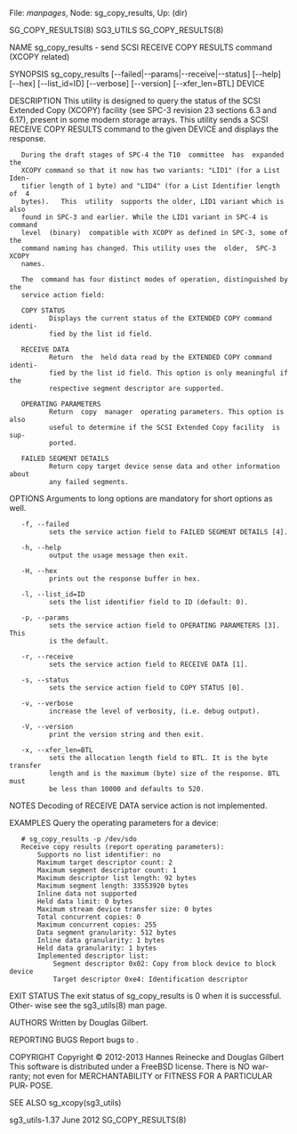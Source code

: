 File: *manpages*,  Node: sg_copy_results,  Up: (dir)

SG_COPY_RESULTS(8)                 SG3_UTILS                SG_COPY_RESULTS(8)



NAME
       sg_copy_results  -  send  SCSI  RECEIVE  COPY  RESULTS  command  (XCOPY
       related)

SYNOPSIS
       sg_copy_results [--failed|--params|--receive|--status] [--help] [--hex]
       [--list_id=ID] [--verbose] [--version] [--xfer_len=BTL] DEVICE

DESCRIPTION
       This  utility is designed to query the status of the SCSI Extended Copy
       (XCOPY) facility (see SPC-3 revision 23 sections 6.3 and 6.17), present
       in  some  modern storage arrays. This utility sends a SCSI RECEIVE COPY
       RESULTS command to the given DEVICE and displays the response.

       During the draft stages of SPC-4 the T10  committee  has  expanded  the
       XCOPY command so that it now has two variants: "LID1" (for a List Iden‐
       tifier length of 1 byte) and "LID4" (for a List Identifier length of  4
       bytes).   This  utility  supports the older, LID1 variant which is also
       found in SPC-3 and earlier. While the LID1 variant in SPC-4 is  command
       level  (binary)  compatible with XCOPY as defined in SPC-3, some of the
       command naming has changed. This utility uses the  older,  SPC-3  XCOPY
       names.

       The  command has four distinct modes of operation, distinguished by the
       service action field:

       COPY STATUS
              Displays the current status of the EXTENDED COPY command identi‐
              fied by the list id field.

       RECEIVE DATA
              Return  the  held data read by the EXTENDED COPY command identi‐
              fied by the list id field. This option is only meaningful if the
              respective segment descriptor are supported.

       OPERATING PARAMETERS
              Return  copy  manager  operating parameters. This option is also
              useful to determine if the SCSI Extended Copy facility  is  sup‐
              ported.

       FAILED SEGMENT DETAILS
              Return copy target device sense data and other information about
              any failed segments.


OPTIONS
       Arguments to long options are mandatory for short options as well.

       -f, --failed
              sets the service action field to FAILED SEGMENT DETAILS [4].

       -h, --help
              output the usage message then exit.

       -H, --hex
              prints out the response buffer in hex.

       -l, --list_id=ID
              sets the list identifier field to ID (default: 0).

       -p, --params
              sets the service action field to OPERATING PARAMETERS [3].  This
              is the default.

       -r, --receive
              sets the service action field to RECEIVE DATA [1].

       -s, --status
              sets the service action field to COPY STATUS [0].

       -v, --verbose
              increase the level of verbosity, (i.e. debug output).

       -V, --version
              print the version string and then exit.

       -x, --xfer_len=BTL
              sets the allocation length field to BTL. It is the byte transfer
              length and is the maximum (byte) size of the response. BTL  must
              be less than 10000 and defaults to 520.

NOTES
       Decoding of RECEIVE DATA service action is not implemented.

EXAMPLES
       Query the operating parameters for a device:

       # sg_copy_results -p /dev/sdo
       Receive copy results (report operating parameters):
           Supports no list identifier: no
           Maximum target descriptor count: 2
           Maximum segment descriptor count: 1
           Maximum descriptor list length: 92 bytes
           Maximum segment length: 33553920 bytes
           Inline data not supported
           Held data limit: 0 bytes
           Maximum stream device transfer size: 0 bytes
           Total concurrent copies: 0
           Maximum concurrent copies: 255
           Data segment granularity: 512 bytes
           Inline data granularity: 1 bytes
           Held data granularity: 1 bytes
           Implemented descriptor list:
               Segment descriptor 0x02: Copy from block device to block device
               Target descriptor 0xe4: Identification descriptor


EXIT STATUS
       The  exit  status of sg_copy_results is 0 when it is successful. Other‐
       wise see the sg3_utils(8) man page.

AUTHORS
       Written by Douglas Gilbert.

REPORTING BUGS
       Report bugs to <dgilbert at interlog dot com>.

COPYRIGHT
       Copyright © 2012-2013 Hannes Reinecke and Douglas Gilbert
       This software is distributed under a FreeBSD license. There is NO  war‐
       ranty;  not  even  for MERCHANTABILITY or FITNESS FOR A PARTICULAR PUR‐
       POSE.

SEE ALSO
       sg_xcopy(sg3_utils)



sg3_utils-1.37                     June 2012                SG_COPY_RESULTS(8)
